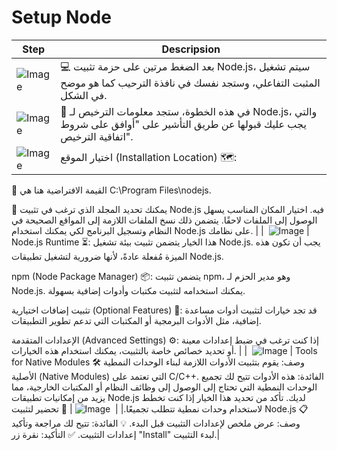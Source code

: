 # Setup Node

| Step                                                                                           | Descripsion                                                                                                                    |
| ---------------------------------------------------------------------------------------------- | ------------------------------------------------------------------------------------------------------------------------------ |
| ![]() <img src="https://learncodingeasy.github.io/Images/images/Node/Setup/1.png" alt="Image"> | 💻 بعد الضغط مرتين على حزمة تثبيت Node.js، سيتم تشغيل المثبت التفاعلي، وستجد نفسك في نافذة الترحيب كما هو موضح في الشكل.       |
| ![]() <img src="https://learncodingeasy.github.io/Images/images/Node/Setup/2.png" alt="Image"> | 🔘 في هذه الخطوة، ستجد معلومات الترخيص لـ Node.js، والتي يجب عليك قبولها عن طريق التأشير على "أوافق على شروط اتفاقية الترخيص". |
| ![]() <img src="https://learncodingeasy.github.io/Images/images/Node/Setup/3.png" alt="Image"> | اختيار الموقع (Installation Location) 🗺️:                                                                                      |

📁 القيمة الافتراضية هنا هي C:\Program Files\nodejs.

📂 يمكنك تحديد المجلد الذي ترغب في تثبيت Node.js فيه. اختيار المكان المناسب يسهل الوصول إلى الملفات لاحقًا.
يتضمن ذلك نسخ الملفات اللازمة إلى المواقع الصحيحة في النظام وتسجيل البرنامج لكي يمكنك استخدام Node.js على نظامك. |
| ![]() <img src="https://learncodingeasy.github.io/Images/images/Node/Setup/4.png" alt="Image"> | Node.js Runtime ⏳:
هذا الخيار يتضمن تثبيت بيئة تشغيل Node.js. يجب أن تكون هذه الميزة مُفعلة عادةً، لأنها ضرورية لتشغيل تطبيقات Node.js.

npm (Node Package Manager) 📦:
يتضمن تثبيت npm، وهو مدير الحزم لـ Node.js. يمكنك استخدامه لتثبيت مكتبات وأدوات إضافية بسهولة.

تثبيت إضافات اختيارية (Optional Features) 🔧:
قد تجد خيارات لتثبيت أدوات مساعدة إضافية، مثل الأدوات البرمجية أو المكتبات التي تدعم تطوير التطبيقات.

الإعدادات المتقدمة (Advanced Settings) ⚙️:
إذا كنت ترغب في ضبط إعدادات معينة أو تحديد خصائص خاصة بالتثبيت، يمكنك استخدام هذه الخيارات. |
| ![]() <img src="https://learncodingeasy.github.io/Images/images/Node/Setup/5.png" alt="Image"> | Tools for Native Modules 🛠️
وصف: يقوم بتثبيت الأدوات اللازمة لبناء الوحدات النمطية الأصلية (Native Modules) التي تعتمد على C/C++.
الفائدة: هذه الأدوات تتيح لك تجميع الوحدات النمطية التي تحتاج إلى الوصول إلى وظائف النظام أو المكتبات الخارجية، مما يزيد من إمكانيات تطبيقات Node.js لديك.
تأكد من تحديد هذا الخيار إذا كنت تخطط لاستخدام وحدات نمطية تتطلب تجميعًا.|
| ![]() <img src="https://learncodingeasy.github.io/Images/images/Node/Setup/6.png" alt="Image"> | 🚀 تحضير لتثبيت Node.js
📋 وصف: عرض ملخص لإعدادات التثبيت قبل البدء.
💡 الفائدة: تتيح لك مراجعة وتأكيد إعدادات التثبيت.
✅ التأكيد: نقرة زر "Install" لبدء التثبيت.|
